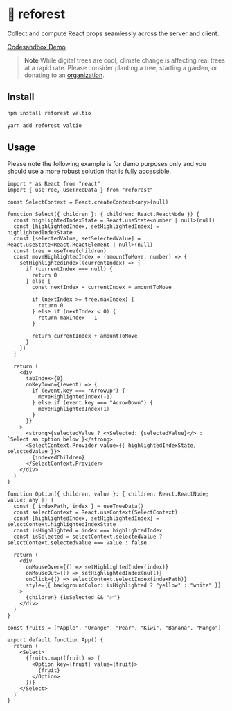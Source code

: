 # 🌲 reforest

Collect and compute React props seamlessly across the server and client.

[Codesandbox Demo](https://codesandbox.io/s/useindexedchildren-demo-0bpkby)

> **Note**
> While digital trees are cool, climate change is affecting real trees at a rapid rate. Please consider planting a tree, starting a garden, or donating to an [organization](https://onetreeplanted.org/).

## Install

```bash
npm install reforest valtio
```

```bash
yarn add reforest valtio
```

## Usage

Please note the following example is for demo purposes only and you should use a more robust solution that is fully accessible.

```tsx
import * as React from "react"
import { useTree, useTreeData } from "reforest"

const SelectContext = React.createContext<any>(null)

function Select({ children }: { children: React.ReactNode }) {
  const highlightedIndexState = React.useState<number | null>(null)
  const [highlightedIndex, setHighlightedIndex] = highlightedIndexState
  const [selectedValue, setSelectedValue] = React.useState<React.ReactElement | null>(null)
  const tree = useTree(children)
  const moveHighlightedIndex = (amountToMove: number) => {
    setHighlightedIndex((currentIndex) => {
      if (currentIndex === null) {
        return 0
      } else {
        const nextIndex = currentIndex + amountToMove

        if (nextIndex >= tree.maxIndex) {
          return 0
        } else if (nextIndex < 0) {
          return maxIndex - 1
        }

        return currentIndex + amountToMove
      }
    })
  }

  return (
    <div
      tabIndex={0}
      onKeyDown={(event) => {
        if (event.key === "ArrowUp") {
          moveHighlightedIndex(-1)
        } else if (event.key === "ArrowDown") {
          moveHighlightedIndex(1)
        }
      }}
    >
      <strong>{selectedValue ? <>Selected: {selectedValue}</> : `Select an option below`}</strong>
      <SelectContext.Provider value={{ highlightedIndexState, selectedValue }}>
        {indexedChildren}
      </SelectContext.Provider>
    </div>
  )
}

function Option({ children, value }: { children: React.ReactNode; value: any }) {
  const { indexPath, index } = useTreeData()
  const selectContext = React.useContext(SelectContext)
  const [highlightedIndex, setHighlightedIndex] = selectContext.highlightedIndexState
  const isHighlighted = index === highlightedIndex
  const isSelected = selectContext.selectedValue ? selectContext.selectedValue === value : false

  return (
    <div
      onMouseOver={() => setHighlightedIndex(index)}
      onMouseOut={() => setHighlightedIndex(null)}
      onClick={() => selectContext.selectIndex(indexPath)}
      style={{ backgroundColor: isHighlighted ? "yellow" : "white" }}
    >
      {children} {isSelected && "✅"}
    </div>
  )
}

const fruits = ["Apple", "Orange", "Pear", "Kiwi", "Banana", "Mango"]

export default function App() {
  return (
    <Select>
      {fruits.map((fruit) => (
        <Option key={fruit} value={fruit}>
          {fruit}
        </Option>
      ))}
    </Select>
  )
}
```
